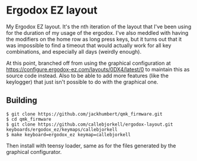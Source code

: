 # Ergodox EZ layout

My Ergodox EZ layout. It's the nth iteration of the layout that I've been using for the duration of my usage of the ergodox. I've also meddled with having the modifiers on the home row as long press keys, but it turns out that it was impossible to find a timeout that would actually work for all key combinations, and especially all days (weirdly enough).

At this point, branched off from using the graphical configuration at https://configure.ergodox-ez.com/layouts/0DX4/latest/0 to maintain this as source code instead. Also to be able to add more features (like the keylogger) that just isn't possible to do with the graphical one.

## Building

```
$ git clone https://github.com/jackhumbert/qmk_firmware.git
$ cd qmk_firmware
$ git clone https://github.com/callebjorkell/ergodox-layout.git keyboards/ergodox_ez/keymaps/callebjorkell
$ make keyboard=ergodox_ez keymap=callebjorkell
```

Then install with teensy loader, same as for the files generated by the graphical configurator.
